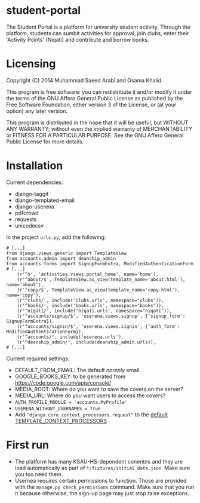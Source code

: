 student-portal
==============

The Student Portal is a platform for university student activity.
Through the platform, students can sumbit activities for approval,
join clubs, enter their 'Activity Points' (Niqati) and contribute and
borrow books.

# Licensing

Copyright (C) 2014 Muhammad Saeed Arabi and Osama Khalid.

This program is free software: you can redistribute it and/or modify
it under the terms of the GNU Affero General Public License as
published by the Free Software Foundation, either version 3 of the
License, or (at your option) any later version.

This program is distributed in the hope that it will be useful,
but WITHOUT ANY WARRANTY; without even the implied warranty of
MERCHANTABILITY or FITNESS FOR A PARTICULAR PURPOSE.  See the
 GNU Affero General Public License for more details.

# Installation 

Current dependencies:
* django-taggit
* django-templated-email
* django-userena
* pdfcrowd
* requests
* unicodecsv

In the project `urls.py`, add the following:
```
# [...]
from django.views.generic import TemplateView
from accounts.admin import deanship_admin
from accounts.forms import SignupFormExtra, ModifiedAuthenticationForm
# [...]
    (r'^$', 'activities.views.portal_home', name='home'),
    (r'^about/$', TemplateView.as_view(template_name='about.html'), name='about'),
    (r'^copy/$', TemplateView.as_view(template_name='copy.html'), name='copy'),
    (r'^clubs/', include('clubs.urls', namespace="clubs")),
    (r'^books/', include('books.urls', namespace="books")),
    (r'^niqati/', include('niqati.urls', namespace="niqati")),
    (r'^accounts/signup/$', 'userena.views.signup', {'signup_form': SignupFormExtra}),
    (r'^accounts/signin/$', 'userena.views.signin', {'auth_form': ModifiedAuthenticationForm}),
    (r'^accounts/', include('userena.urls'),
    (r'^deanship_admin/', include(deanship_admin.urls)),
# [...]
```

Current required settings:
* DEFAULT_FROM_EMAIL: The default _noreply_ email.
* GOOGLE_BOOKS_KEY: to be generated from https://code.google.com/apis/console/
* MEDIA_ROOT: Where do you want to save the covers on the server?
* MEDIA_URL: Where do you want users to access the covers?
* `AUTH_PROFILE_MODULE = 'accounts.MyProfile'`
* `USERENA_WITHOUT_USERNAMES = True`
* Add `"django.core.context_processors.request"` to the [default TEMPLATE_CONTEXT_PROCESSORS](https://docs.djangoproject.com/en/dev/ref/settings/#std:setting-TEMPLATE_CONTEXT_PROCESSORS)

# First run

* The platform has many KSAU-HS-dependent conentns and they are load
  automatically as part of `*/fixtures/initial_data.json`.  Make sure
  you too need them.
* Usernea requires certain permissions to function.  Those are
  provided with the `manage.py check_permissions` command.  Make sure
  that you run it because otherwise, the sign-up page may just stop
  raise exceptions.
